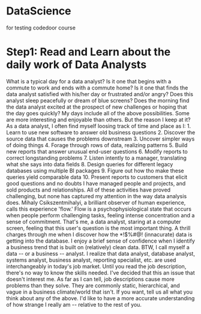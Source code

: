# DataScience
for testing codedoor course

# Step1: Read and Learn about the daily work of Data Analysts

What is a typical day for a data analyst? Is it one that begins with a commute to work and ends with a commute home? Is it one that finds the data analyst satisfied with his/her day or frustrated and/or angry? Does this analyst sleep peacefully or dream of blue screens? Does the morning find the data analyst excited at the prospect of new challenges or hoping that the day goes quickly? My days include all of the above possibilities. Some are more interesting and enjoyable than others. But the reason I keep at it? As a data analyst, I often find myself loosing track of time and place as I: 1. Learn to use new software to answer old business questions 2. Discover the source data that causes the problems downstream 3. Uncover simpler ways of doing things 4. Forage through rows of data, realizing patterns 5. Build new reports that answer unusual end-user questions 6. Modify reports to correct longstanding problems 7. Listen intently to a manager, translating what she says into data fields 8. Design queries for different legacy databases using multiple BI packages 9. Figure out how tho make these queries yield comparable data 10. Present reports to customers that elicit good questions and no doubts I have managed people and projects, and sold products and relationships. All of these activities have proved challenging, but none has captured my attention in the way data analysis does. Mihaly Csikszentmihalyi, a brilliant observer of human experience, calls this experience 'flow.' Flow is a psychophysiological state that occurs when people perform challenging tasks, feeling intense concentration and a sense of commitment. That's me, a data analyst, staring at a computer screen, feeling that this user's question is the most important thing. A thrill charges through me when I discover how the *!$%#@! (innacurate) data is getting into the database. I enjoy a brief sense of confidence when I identify a business trend that is built on (relatively) clean data. BTW, I call myself a data -- or a business -- analyst. I realize that data analyst, database analyst, systems analyst, business analyst, reporting specialist, etc. are used interchangeably in today's job market. Until you read the job description, there's no way to know the skills needed. I've decided that this an issue that doesn't interest me. As far as I can tell, job descriptions cause more problems than they solve. They are commonly static, hierarchical, and vague in a business climate/world that isn't. If you want, tell us all what you think about any of the above. I'd like to have a more accurate understanding of how strange I really am -- relative to the rest of you.
